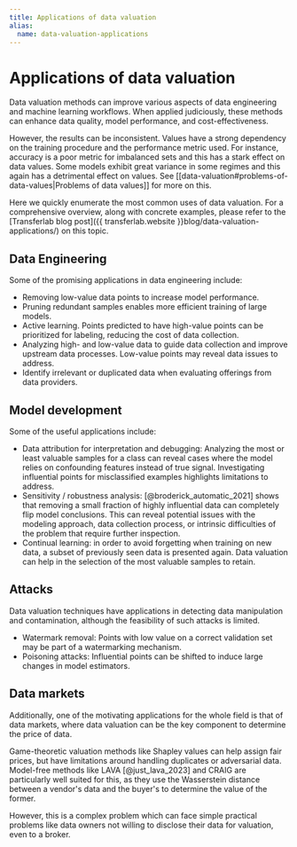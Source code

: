 ```yaml
---
title: Applications of data valuation
alias:
  name: data-valuation-applications
---
```


# Applications of data valuation

Data valuation methods can improve various aspects of data engineering and
machine learning workflows. When applied judiciously, these methods can enhance
data quality, model performance, and cost-effectiveness.

However, the results can be inconsistent. Values have a strong dependency
on the training procedure and the performance metric used. For instance,
accuracy is a poor metric for imbalanced sets and this has a stark effect
on data values. Some models exhibit great variance in some regimes
and this again has a detrimental effect on values. See
[[data-valuation#problems-of-data-values|Problems of data values]] for more on
this.

Here we quickly enumerate the most common uses of data valuation. For a
comprehensive overview, along with concrete examples, please refer to the
[Transferlab blog post]({{ transferlab.website }}blog/data-valuation-applications/)
on this topic.

## Data Engineering

Some of the promising applications in data engineering include:

- Removing low-value data points to increase model performance.
- Pruning redundant samples enables more efficient training of large models.
- Active learning. Points predicted to have high-value points can be prioritized
  for labeling, reducing the cost of data collection.
- Analyzing high- and low-value data to guide data collection and improve
  upstream data processes. Low-value points may reveal data issues to address.
- Identify irrelevant or duplicated data when evaluating offerings from data
  providers.

## Model development

Some of the useful applications include:

- Data attribution for interpretation and debugging: Analyzing the most or least
  valuable samples for a class can reveal cases where the model relies on
  confounding features instead of true signal. Investigating influential points
  for misclassified examples highlights limitations to address.
- Sensitivity / robustness analysis: [@broderick_automatic_2021] shows that
  removing a small fraction of highly influential data can completely flip model
  conclusions. This can reveal potential issues with the modeling approach, data
  collection process, or intrinsic difficulties of the problem that require
  further inspection.
- Continual learning: in order to avoid forgetting when training on new data,
  a subset of previously seen data is presented again. Data valuation can help
  in the selection of the most valuable samples to retain.

## Attacks

Data valuation techniques have applications in detecting data manipulation and
contamination, although the feasibility of such attacks is limited.

- Watermark removal: Points with low value on a correct validation set may be
  part of a watermarking mechanism.
- Poisoning attacks: Influential points can be shifted to induce large changes
  in model estimators.


## Data markets

Additionally, one of the motivating applications for the whole field is that of
data markets, where data valuation can be the key component to determine the
price of data.

Game-theoretic valuation methods like Shapley values can help assign fair prices,
but have limitations around handling duplicates or adversarial data.
Model-free methods like LAVA [@just_lava_2023] and CRAIG are
particularly well suited for this, as they use the Wasserstein distance between
a vendor's data and the buyer's to determine the value of the former. 

However, this is a complex problem which can face simple practical problems like
data owners not willing to disclose their data for valuation, even to a broker.
